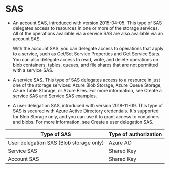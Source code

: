 # SAS

- An account SAS, introduced with version 2015-04-05. This type of SAS delegates access to resources in one or more of the storage services. All of the operations available via a service SAS are also available via an account SAS.

    With the account SAS, you can delegate access to operations that apply to a service, such as Get/Set Service Properties and Get Service Stats. You can also delegate access to read, write, and delete operations on blob containers, tables, queues, and file shares that are not permitted with a service SAS.

- A service SAS. This type of SAS delegates access to a resource in just one of the storage services: Azure Blob Storage, Azure Queue Storage, Azure Table Storage, or Azure Files. For more information, see Create a service SAS and Service SAS examples.

- A user delegation SAS, introduced with version 2018-11-09. This type of SAS is secured with Azure Active Directory credentials. It's supported for Blob Storage only, and you can use it to grant access to containers and blobs. For more information, see Create a user delegation SAS.

<table aria-label="Signing a SAS token with an account key" class="table table-sm">
<thead>
<tr>
<th>Type of SAS</th>
<th>Type of authorization</th>
</tr>
</thead>
<tbody>
<tr>
<td>User delegation SAS (Blob storage only)</td>
<td>Azure AD</td>
</tr>
<tr>
<td>Service SAS</td>
<td>Shared Key</td>
</tr>
<tr>
<td>Account SAS</td>
<td>Shared Key</td>
</tr>
</tbody>
</table>
